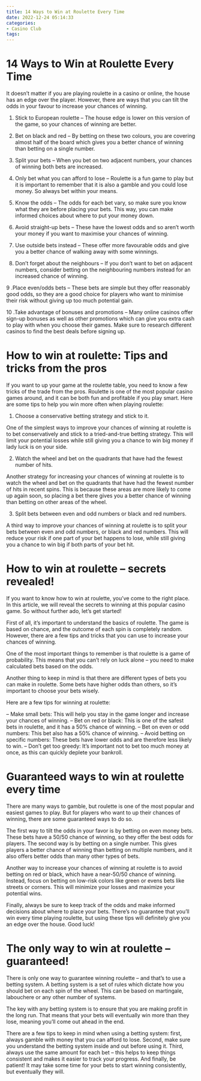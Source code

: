 ```yaml
---
title: 14 Ways to Win at Roulette Every Time 
date: 2022-12-24 05:14:33
categories:
- Casino Club
tags:
---
```



#  14 Ways to Win at Roulette Every Time 

It doesn’t matter if you are playing roulette in a casino or online, the house has an edge over the player. However, there are ways that you can tilt the odds in your favour to increase your chances of winning.

1. Stick to European roulette – The house edge is lower on this version of the game, so your chances of winning are better.

2. Bet on black and red – By betting on these two colours, you are covering almost half of the board which gives you a better chance of winning than betting on a single number.

3. Split your bets – When you bet on two adjacent numbers, your chances of winning both bets are increased.

4. Only bet what you can afford to lose – Roulette is a fun game to play but it is important to remember that it is also a gamble and you could lose money. So always bet within your means.

5. Know the odds – The odds for each bet vary, so make sure you know what they are before placing your bets. This way, you can make informed choices about where to put your money down.

6. Avoid straight-up bets – These have the lowest odds and so aren’t worth your money if you want to maximise your chances of winning.

7. Use outside bets instead – These offer more favourable odds and give you a better chance of walking away with some winnings.

8. Don’t forget about the neighbours – If you don’t want to bet on adjacent numbers, consider betting on the neighbouring numbers instead for an increased chance of winning.

9 .Place even/odds bets – These bets are simple but they offer reasonably good odds, so they are a good choice for players who want to minimise their risk without giving up too much potential gain.

10 .Take advantage of bonuses and promotions – Many online casinos offer sign-up bonuses as well as other promotions which can give you extra cash to play with when you choose their games. Make sure to research different casinos to find the best deals before signing up.

#  How to win at roulette: Tips and tricks from the pros 

If you want to up your game at the roulette table, you need to know a few tricks of the trade from the pros. Roulette is one of the most popular casino games around, and it can be both fun and profitable if you play smart. Here are some tips to help you win more often when playing roulette:

1. Choose a conservative betting strategy and stick to it.

One of the simplest ways to improve your chances of winning at roulette is to bet conservatively and stick to a tried-and-true betting strategy. This will limit your potential losses while still giving you a chance to win big money if lady luck is on your side.

2. Watch the wheel and bet on the quadrants that have had the fewest number of hits.

Another strategy for increasing your chances of winning at roulette is to watch the wheel and bet on the quadrants that have had the fewest number of hits in recent spins. This is because these areas are more likely to come up again soon, so placing a bet there gives you a better chance of winning than betting on other areas of the wheel.

3. Split bets between even and odd numbers or black and red numbers.

A third way to improve your chances of winning at roulette is to split your bets between even and odd numbers, or black and red numbers. This will reduce your risk if one part of your bet happens to lose, while still giving you a chance to win big if both parts of your bet hit.

#  How to win at roulette – secrets revealed! 

If you want to know how to win at roulette, you’ve come to the right place. In this article, we will reveal the secrets to winning at this popular casino game. So without further ado, let’s get started!

First of all, it’s important to understand the basics of roulette. The game is based on chance, and the outcome of each spin is completely random. However, there are a few tips and tricks that you can use to increase your chances of winning.

One of the most important things to remember is that roulette is a game of probability. This means that you can’t rely on luck alone – you need to make calculated bets based on the odds.

Another thing to keep in mind is that there are different types of bets you can make in roulette. Some bets have higher odds than others, so it’s important to choose your bets wisely.

Here are a few tips for winning at roulette: 

– Make small bets: This will help you stay in the game longer and increase your chances of winning. 
– Bet on red or black: This is one of the safest bets in roulette, and it has a 50% chance of winning. 
– Bet on even or odd numbers: This bet also has a 50% chance of winning. 
– Avoid betting on specific numbers: These bets have lower odds and are therefore less likely to win. 
– Don’t get too greedy: It’s important not to bet too much money at once, as this can quickly deplete your bankroll.

#  Guaranteed ways to win at roulette every time 

There are many ways to gamble, but roulette is one of the most popular and easiest games to play. But for players who want to up their chances of winning, there are some guaranteed ways to do so.

The first way to tilt the odds in your favor is by betting on even money bets. These bets have a 50/50 chance of winning, so they offer the best odds for players. The second way is by betting on a single number. This gives players a better chance of winning than betting on multiple numbers, and it also offers better odds than many other types of bets.

Another way to increase your chances of winning at roulette is to avoid betting on red or black, which have a near-50/50 chance of winning. Instead, focus on betting on low-risk colors like green or evens bets like streets or corners. This will minimize your losses and maximize your potential wins.

Finally, always be sure to keep track of the odds and make informed decisions about where to place your bets. There’s no guarantee that you’ll win every time playing roulette, but using these tips will definitely give you an edge over the house. Good luck!

#  The only way to win at roulette – guaranteed!

There is only one way to guarantee winning roulette – and that’s to use a betting system. A betting system is a set of rules which dictate how you should bet on each spin of the wheel. This can be based on martingale, labouchere or any other number of systems.

The key with any betting system is to ensure that you are making profit in the long run. That means that your bets will eventually win more than they lose, meaning you’ll come out ahead in the end.

There are a few tips to keep in mind when using a betting system: first, always gamble with money that you can afford to lose. Second, make sure you understand the betting system inside and out before using it. Third, always use the same amount for each bet – this helps to keep things consistent and makes it easier to track your progress. And finally, be patient! It may take some time for your bets to start winning consistently, but eventually they will.